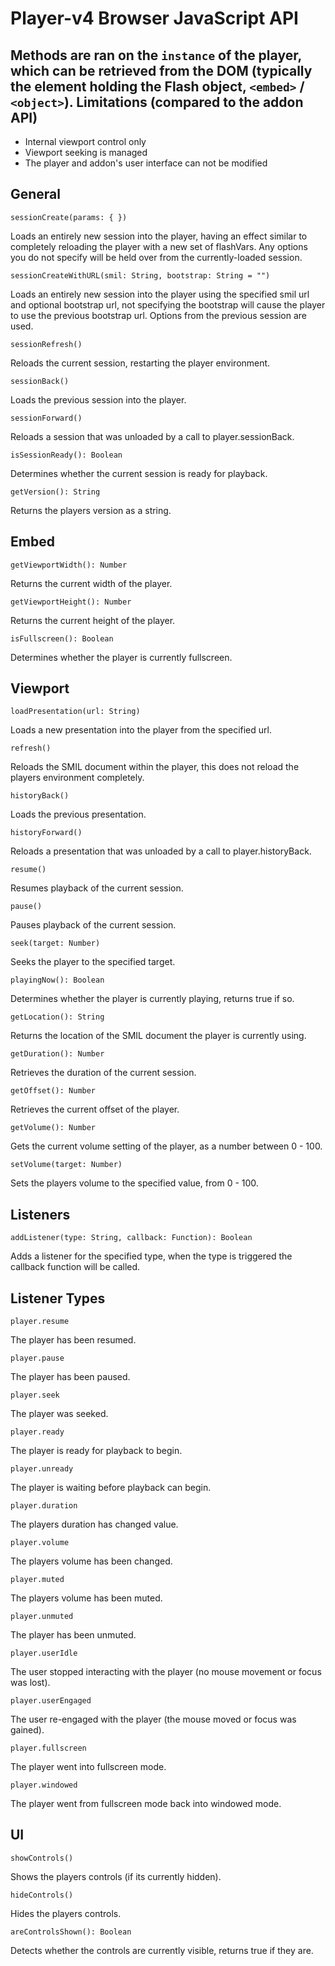 Player-v4 Browser JavaScript API
================================

Methods are ran on the `instance` of the player, which can be retrieved from the DOM (typically the element holding the Flash object, `<embed>` / `<object>`). 
Limitations (compared to the addon API)
---------------------------------------

- Internal viewport control only
- Viewport seeking is managed
- The player and addon's user interface can not be modified

General
-------

    sessionCreate(params: { })
    
Loads an entirely new session into the player, having an effect similar to completely reloading the player with a new set of flashVars.
Any options you do not specify will be held over from the currently-loaded session.
    
    sessionCreateWithURL(smil: String, bootstrap: String = "")
    
Loads an entirely new session into the player using the specified smil url and optional bootstrap url, not specifying the bootstrap will cause the player to use the previous bootstrap url. Options from the previous session are used.

    sessionRefresh()
    
Reloads the current session, restarting the player environment.
    
    sessionBack()
    
Loads the previous session into the player.
    
    sessionForward()
    
Reloads a session that was unloaded by a call to player.sessionBack.
    
    isSessionReady(): Boolean
    
Determines whether the current session is ready for playback.

    getVersion(): String
    
Returns the players version as a string.

Embed
-----

    getViewportWidth(): Number
    
Returns the current width of the player.
    
    getViewportHeight(): Number
    
Returns the current height of the player.
    
    isFullscreen(): Boolean
    
Determines whether the player is currently fullscreen.

Viewport
--------

    loadPresentation(url: String)
    
Loads a new presentation into the player from the specified url.

    refresh()
    
Reloads the SMIL document within the player, this does not reload the players environment completely.

    historyBack()

Loads the previous presentation.

    historyForward()
    
Reloads a presentation that was unloaded by a call to player.historyBack.

    resume()
  
Resumes playback of the current session.

    pause()
    
Pauses playback of the current session.

    seek(target: Number)
    
Seeks the player to the specified target.

    playingNow(): Boolean
    
Determines whether the player is currently playing, returns true if so.

    getLocation(): String
    
Returns the location of the SMIL document the player is currently using.

    getDuration(): Number
    
Retrieves the duration of the current session.

    getOffset(): Number
    
Retrieves the current offset of the player.

    getVolume(): Number
    
Gets the current volume setting of the player, as a number between 0 - 100.

    setVolume(target: Number)
    
Sets the players volume to the specified value, from 0 - 100.

Listeners
---------

    addListener(type: String, callback: Function): Boolean
    
Adds a listener for the specified type, when the type is triggered the callback function will be called.

## Listener Types
  
    player.resume
    
The player has been resumed.
    
    player.pause
    
The player has been paused.
    
    player.seek
    
The player was seeked.
    
    player.ready
    
The player is ready for playback to begin.
    
    player.unready
    
The player is waiting before playback can begin.
    
    player.duration
    
The players duration has changed value.
    
    player.volume
    
The players volume has been changed.
    
    player.muted
    
The players volume has been muted.
    
    player.unmuted
    
The player has been unmuted.
    
    player.userIdle
    
The user stopped interacting with the player (no mouse movement or focus was lost).
    
    player.userEngaged
    
The user re-engaged with the player (the mouse moved or focus was gained).
    
    player.fullscreen
    
The player went into fullscreen mode.
    
    player.windowed
    
The player went from fullscreen mode back into windowed mode.

UI
--

    showControls()
    
Shows the players controls  (if its currently hidden).
    
    hideControls()
    
Hides the players controls.
    
    areControlsShown(): Boolean
    
Detects whether the controls are currently visible, returns true if they are.
